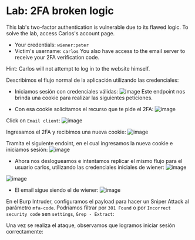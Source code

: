 # Lab: 2FA broken logic

This lab's two-factor authentication is vulnerable due to its flawed logic. To solve the lab, access Carlos's account page.

- Your credentials: `wiener:peter`
- Victim's username: `carlos`
You also have access to the email server to receive your 2FA verification code.

Hint: Carlos will not attempt to log in to the website himself.


Describimos el flujo normal de la aplicación utilizando las credenciales:

- Iniciamos sesión con credenciales válidas:
![image](https://github.com/user-attachments/assets/64f381fa-5fc7-48ff-8b00-4ba03740cfda)
 Este endpoint nos brinda una cookie para realizar las siguientes peticiones.

- Con esa cookie solicitamos el recurso que te pide el 2FA:
![image](https://github.com/user-attachments/assets/2c5f499b-9ea8-411d-9864-aeae13b42afa)

Click on `Email client`:
![image](https://github.com/user-attachments/assets/85d1ea4c-91ae-4ae1-995a-8ad474f77157)

Ingresamos el 2FA y recibimos una nueva cookie:
![image](https://github.com/user-attachments/assets/8ea23f39-d282-4c5a-b3a3-62f613921456)

Tramita el siguiente endoint, en el cual ingresamos la nueva cookie e iniciamos sesión:
![image](https://github.com/user-attachments/assets/5533b462-fa84-416e-87bc-f4b6eb7bd634)

- Ahora nos deslogueamos e intentamos replicar el mismo flujo para el usuario carlos, utilizando las credenciales iniciales de wiener:
![image](https://github.com/user-attachments/assets/69e60da7-8796-48af-96d6-1639defb6950)

![image](https://github.com/user-attachments/assets/ef67c05b-d028-4325-b353-2851b5dc1e85)

- El email sigue siendo el de wiener:
![image](https://github.com/user-attachments/assets/4e3f48c5-4129-439f-9aae-4ad9886f4666)

En el Burp Intruder, configuramos el payload para hacer un Sniper Attack al parámetro `mfa-code`. Podríamos filtrar por `301 Found` o por `Incorrect security code` sen `settings`, `Grep - Extract`:


Una vez se realiza el ataque, observamos que logramos iniciar sesión correctamente:







